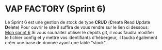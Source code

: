 # VAP FACTORY (Sprint 6)

Le Sprint 6 est une gestion de stock de type **CRUD** (**C**reate **R**ead **U**pdate **D**elete)
Pour ouvrir le site il suffira de vous rendre sur le lien ci dessous:
[Mon sprint 6](http://damour-gregory.sprint-06.sc1lgvu9627.universe.wf)	
Si vous souhaitez utiliser le dépôts git, il vous faudra modifier le fichier config et y mettre vos identifiants d'hébergeur, il faudra également créer une base de donnée ayant une table "stock".


